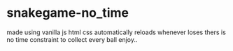 # snakegame-no_time

made using vanilla js html css
automatically reloads whenever loses
thers is no time constraint to collect every ball
enjoy..
